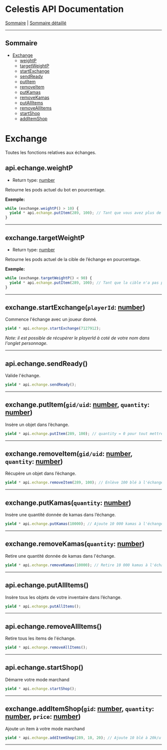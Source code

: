 # Celestis API Documentation

[Sommaire](README.md) | [Sommaire détaillé](singlepage.md)

<hr>

## Sommaire

- [Exchange](#exchange)
  - [weightP](#exchangeweightp)
  - [targetWeightP](#exchange-target-weight-p)
  - [startExchange](#exchange-start-exchange)
  - [sendReady](#exchangesendready)
  - [putItem](#exchange-put-item)
  - [removeItem](#exchange-remove-item)
  - [putKamas](#exchange-put-kamas)
  - [removeKamas](#exchange-remove-kamas)
  - [putAllItems](#exchangeputallitems)
  - [removeAllItems](#exchangeremoveAllItems)
  - [startShop](#exchangestartshop)
  - [addItemShop](#exchangeadditemshop)

# Exchange

Toutes les fonctions relatives aux échanges.

## api.echange.weightP

- Return type: <a href="https://developer.mozilla.org/fr-Fr/docs/Web/JavaScript/Data_structures#Number_type">number</a>

Retourne les pods actuel du bot en pourcentage.

**Exemple:**

```js
while (exchange.weightP() > 10) {
  yield * api.echange.putItem(289, 100); // Tant que vous avez plus de 10% de pods, ajoute 100 blé à l'échange.
}
```

<hr>

<h2 id="exchange-target-weight-p">exchange.targetWeightP</h2>

- Return type: <a href="https://developer.mozilla.org/fr-Fr/docs/Web/JavaScript/Data_structures#Number_type">number</a>

Retourne les pods actuel de la cible de l’échange en pourcentage.

**Exemple:**

```js
while (exchange.targetWeightP() < 90) {
  yield * api.echange.putItem(289, 100); // Tant que la cible n'a pas plus de 90% de pods, ajoute 100 blé à l'échange.
}
```

<hr>

<h2 id="exchange-start-exchange">exchange.startExchange(<code>playerId</code>: <a href="https://developer.mozilla.org/fr-Fr/docs/Web/JavaScript/Data_structures#Number_type">number</a>)</h2>

Commence l'échange avec un joueur donné.

```js
yield * api.echange.startExchange(7127912);
```

_Note: il est possible de récupérer le playerId à coté de votre nom dans l'onglet personnage._

<hr>

## api.echange.sendReady()

Valide l'échange.

```js
yield * api.echange.sendReady();
```

<hr>

<h2 id="exchange-put-item">exchange.putItem(<code>gid/uid</code>: <a href="https://developer.mozilla.org/fr-Fr/docs/Web/JavaScript/Data_structures#Number_type">number</a>, <code>quantity</code>: <a href="https://developer.mozilla.org/fr-Fr/docs/Web/JavaScript/Data_structures#Number_type">number</a>)</h2>

Insère un objet dans l’échange.

```js
yield * api.echange.putItem(289, 100); // quantity = 0 pour tout mettre.
```

<hr>

<h2 id="exchange-remove-item">exchange.removeItem(<code>gid/uid</code>: <a href="https://developer.mozilla.org/fr-Fr/docs/Web/JavaScript/Data_structures#Number_type">number</a>, <code>quantity</code>: <a href="https://developer.mozilla.org/fr-Fr/docs/Web/JavaScript/Data_structures#Number_type">number</a>)</h2>

Récupère un objet dans l’échange.

```js
yield * api.echange.removeItem(289, 100); // Enlève 100 blé à l'échange.
```

<hr>

<h2 id="exchange-put-kamas">exchange.putKamas(<code>quantity</code>: <a href="https://developer.mozilla.org/fr-Fr/docs/Web/JavaScript/Data_structures#Number_type">number</a>)</h2>

Insère une quantité donnée de kamas dans l’échange.

```js
yield * api.echange.putKamas(10000); // Ajoute 10 000 kamas à l'échange.
```

<hr>

<h2 id="exchange-remove-kamas">exchange.removeKamas(<code>quantity</code>: <a href="https://developer.mozilla.org/fr-Fr/docs/Web/JavaScript/Data_structures#Number_type">number</a>)</h2>

Retire une quantité donnée de kamas dans l'échange.

```js
yield * api.echange.removeKamas(10000); // Retire 10 000 kamas à l'échange.
```

<hr>

## api.echange.putAllItems()

Insère tous les objets de votre inventaire dans l’échange.

```js
yield * api.echange.putAllItems();
```

<hr>

## api.echange.removeAllItems()

Retire tous les items de l'échange.

```js
yield * api.echange.removeAllItems();
```

<hr>

## api.echange.startShop()

Démarre votre mode marchand

```js
yield * api.echange.startShop();
```

<hr>

<h2 id="exchangeadditemshop">exchange.addItemShop(<code>gid</code>: <a href="https://developer.mozilla.org/fr-Fr/docs/Web/JavaScript/Data_structures#Number_type">number</a>, <code>quantity</code>: <a href="https://developer.mozilla.org/fr-Fr/docs/Web/JavaScript/Data_structures#Number_type">number</a>, <code>price</code>: <a href="https://developer.mozilla.org/fr-Fr/docs/Web/JavaScript/Data_structures#Number_type">number</a>)</h2>

Ajoute un item à votre mode marchand

```js
yield * api.echange.addItemShop(289, 10, 20); // Ajoute 10 blé à 20k/u à votre mode marchand
```

<hr>
